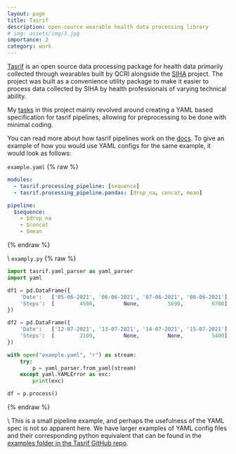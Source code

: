 ```yaml
---
layout: page
title: Tasrif
description: open-source wearable health data processing library
# img: assets/img/3.jpg
importance: 2
category: work
---
```


[Tasrif](https://tasrif.qcri.org) is an open source data processing package for health data primarily collected through wearables built by QCRI alongside the [SIHA](https://siha.qcri.org) project. The project was built as a convenience utility package to make it easier to process data collected by SIHA by health professionals of varying technical ability.

My [tasks](https://github.com/qcri/tasrif/pulls?q=is%3Apr+is%3Aclosed+author%3Amak2508) in this project mainly revolved around creating a YAML based specification for tasrif pipelines, allowing for preprocessing to be done with minimal coding.

You can read more about how tasrif pipelines work on the [docs](https://tasrif.qcri.org/pipelines.html). To give an example of how you would use YAML configs for the same example, it would look as follows:

`example.yaml`
{% raw %}
```yaml
modules:
  - tasrif.processing_pipeline: [sequence]
  - tasrif.processing_pipeline.pandas: [drop_na, concat, mean]

pipeline:
  $sequence:
    - $drop_na
    - $concat
    - $mean
```
{% endraw %}

\\
`examply.py`
{% raw %}
```python
import tasrif.yaml_parser as yaml_parser
import yaml 

df1 = pd.DataFrame({
    'Date':   ['05-06-2021', '06-06-2021', '07-06-2021', '08-06-2021'],
    'Steps':  [        4500,         None,         5690,         6780]
})

df2 = pd.DataFrame({
    'Date':   ['12-07-2021', '13-07-2021', '14-07-2021', '15-07-2021'],
    'Steps':  [        2100,         None,         None,         5400]
})

with open("example.yaml", "r") as stream:
    try:
        p = yaml_parser.from_yaml(stream)
    except yaml.YAMLError as exc:
        print(exc)

df = p.process()
```
{% endraw %}

\\
This is a small pipeline example, and perhaps the usefulness of the YAML spec is not so apparent here. We have larger examples of YAML config files and their corresponding python equivalent that can be found in the [examples folder in the Tasrif GitHub repo](https://github.com/qcri/tasrif/tree/master/examples).

